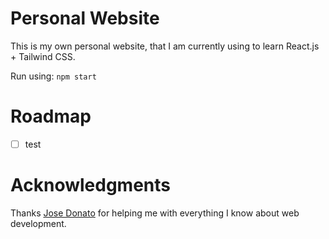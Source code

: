 # Personal Website

This is my own personal website, that I am currently using to learn React.js + Tailwind CSS.

Run using: `npm start`

# Roadmap

* [ ] test

# Acknowledgments

Thanks [Jose Donato](https://github.com/jose-donato) for helping me with everything I know about web development.
